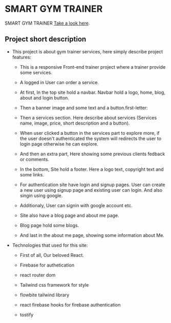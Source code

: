 # SMART GYM TRAINER

SMART GYM TRAINER [Take a look here](https://smart-gym-trainer.netlify.app).

## Project short description

- This project is about gym trainer services, here simply describe project features: 

    - This is a responsive Front-end trainer project where a trainer provide some services.

    - A logged in User can order a service.

    - At first, In the top site hold a navbar. Navbar hold a logo, home, blog, about and login button. 
    
    - Then a banner image and some text and a button.first-letter:
    
    - Then a services section. Here describe about services (Services name, image, price, short description and a button). 

    - When user clicked a button in the services part to explore more, if the user doesn't authenticated the system will redirects the user to login page otherwise he can explore.
    
    - And then an extra part, Here showing some previous clients fedback or comments.

    - In the bottom, Site hold a footer. Here a logo text, copyright text and some links.


    - For authentication site have login and signup pages. User can create a new user using signup page and existing user can login. And also singin using google.

    - Additionaly, User can signin with google account etc.

    - Site also have a blog page and about me page.

    - Blog page hold some blogs.

    - And last in the about me page, showing some information about Me.


- Technologies that used for this site:

    - First of all, Our beloved React.

    - Firebase for authetication

    - react router dom

    - Tailwind css framework for style

    - flowbite tailwind library

    - react firebase hooks for firebase authentication

    - tostify

